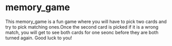 # memory_game
This memory_game is a fun game where you will have to pick two cards and try to pick matching ones.Once the second card is picked if it is a wrong match, you will get to see both cards for one seonc before they are both turned again.
Good luck to you!

